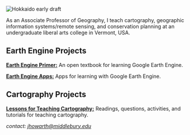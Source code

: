![Hokkaido early draft](/images/hokkaido_cropped.png)

As an Associate Professor of Geography, I teach cartography, geographic information systems/remote sensing, and conservation planning at an undergraduate liberal arts college in Vermont, USA.

## Earth Engine Projects

[**Earth Engine Primer:**](https://jeffhowarth.github.io/eeprimer/) An open textbook for learning Google Earth Engine.  

[**Earth Engine Apps:**](https://jhowarth.users.earthengine.app/) Apps for learning with Google Earth Engine.

## Cartography Projects  

[**Lessons for Teaching Cartography:**](https://jeffhowarth.github.io/cartEdu/) Readings, questions, activities, and tutorials for teaching cartography.  

*contact: jhowarth@middlebury.edu*  

